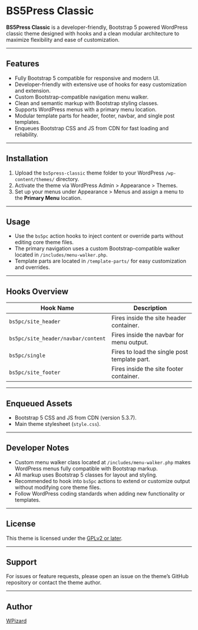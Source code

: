 # BS5Press Classic

**BS5Press Classic** is a developer-friendly, Bootstrap 5 powered WordPress classic theme designed with hooks and a clean modular architecture to maximize flexibility and ease of customization.

---

## Features

- Fully Bootstrap 5 compatible for responsive and modern UI.
- Developer-friendly with extensive use of hooks for easy customization and extension.
- Custom Bootstrap-compatible navigation menu walker.
- Clean and semantic markup with Bootstrap styling classes.
- Supports WordPress menus with a primary menu location.
- Modular template parts for header, footer, navbar, and single post templates.
- Enqueues Bootstrap CSS and JS from CDN for fast loading and reliability.

---

## Installation

1. Upload the `bs5press-classic` theme folder to your WordPress `/wp-content/themes/` directory.
2. Activate the theme via WordPress Admin > Appearance > Themes.
3. Set up your menus under Appearance > Menus and assign a menu to the **Primary Menu** location.

---

## Usage

- Use the `bs5pc` action hooks to inject content or override parts without editing core theme files.
- The primary navigation uses a custom Bootstrap-compatible walker located in `/includes/menu-walker.php`.
- Template parts are located in `/template-parts/` for easy customization and overrides.

---

## Hooks Overview

| Hook Name                      | Description                               |
|-------------------------------|-------------------------------------------|
| `bs5pc/site_header`            | Fires inside the site header container.  |
| `bs5pc/site_header/navbar/content` | Fires inside the navbar for menu output. |
| `bs5pc/single`                | Fires to load the single post template part. |
| `bs5pc/site_footer`            | Fires inside the site footer container.  |

---

## Enqueued Assets

- Bootstrap 5 CSS and JS from CDN (version 5.3.7).
- Main theme stylesheet (`style.css`).

---

## Developer Notes

- Custom menu walker class located at `/includes/menu-walker.php` makes WordPress menus fully compatible with Bootstrap markup.
- All markup uses Bootstrap 5 classes for layout and styling.
- Recommended to hook into `bs5pc` actions to extend or customize output without modifying core theme files.
- Follow WordPress coding standards when adding new functionality or templates.

---

## License

This theme is licensed under the [GPLv2 or later](https://www.gnu.org/licenses/gpl-2.0.html).

---

## Support

For issues or feature requests, please open an issue on the theme’s GitHub repository or contact the theme author.

---

## Author

[WPizard](https://wpizard.com)
